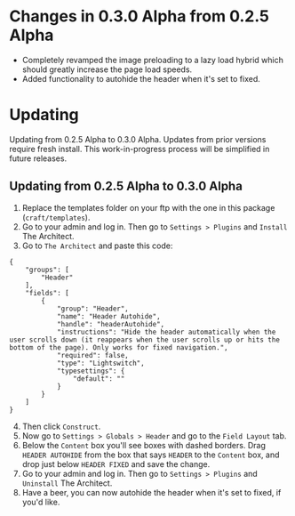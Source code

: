 # Changes in 0.3.0 Alpha from 0.2.5 Alpha
* Completely revamped the image preloading to a lazy load hybrid which should greatly increase the page load speeds.
* Added functionality to autohide the header when it's set to fixed.

# Updating
Updating from 0.2.5 Alpha to 0.3.0 Alpha. Updates from prior versions require fresh install. This work-in-progress process will be simplified in future releases.

## Updating from 0.2.5 Alpha to 0.3.0 Alpha
1. Replace the templates folder on your ftp with the one in this package (`craft/templates`).
2. Go to your admin and log in. Then go to `Settings > Plugins` and `Install` The Architect.
3. Go to `The Architect` and paste this code:
```
{
    "groups": [
        "Header"
    ],
    "fields": [
        {
            "group": "Header",
            "name": "Header Autohide",
            "handle": "headerAutohide",
            "instructions": "Hide the header automatically when the user scrolls down (it reappears when the user scrolls up or hits the bottom of the page). Only works for fixed navigation.",
            "required": false,
            "type": "Lightswitch",
            "typesettings": {
                "default": ""
            }
        }
    ]
}
```
4. Then click `Construct`.
5. Now go to `Settings > Globals > Header` and go to the `Field Layout` tab.
6. Below the `Content` box you'll see boxes with dashed borders. Drag `HEADER AUTOHIDE` from the box that says `HEADER` to the `Content` box, and drop just below `HEADER FIXED` and save the change.
7. Go to your admin and log in. Then go to `Settings > Plugins` and `Uninstall` The Architect.
8. Have a beer, you can now autohide the header when it's set to fixed, if you'd like.
